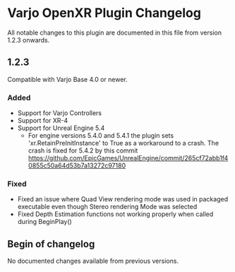 # Varjo OpenXR Plugin Changelog

All notable changes to this plugin are documented in this file from version 1.2.3 onwards.

## 1.2.3

Compatible with Varjo Base 4.0 or newer.

### Added

- Support for Varjo Controllers
- Support for XR-4
- Support for Unreal Engine 5.4
    - For engine versions 5.4.0 and 5.4.1 the plugin sets 'xr.RetainPreInitInstance' to True as
      a workaround to a crash. The crash is fixed for 5.4.2 by this commit
      https://github.com/EpicGames/UnrealEngine/commit/265cf72abb1f40855c50a64d53b7a13272c97180


### Fixed

- Fixed an issue where Quad View rendering mode was used in packaged executable even though Stereo rendering Mode was selected
- Fixed Depth Estimation functions not working properly when called during BeginPlay()


## Begin of changelog

No documented changes available from previous versions.
